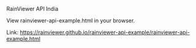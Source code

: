 RainViewer API India

View rainviewer-api-example.html in your browser.

Link: https://rainviewer.github.io/rainviewer-api-example/rainviewer-api-example.html 
